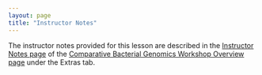 ```yaml
---
layout: page
title: "Instructor Notes"
---
```


The instructor notes provided for this lesson are described in the [Instructor Notes page](https://czirion.github.io/comparative-genomics-workshop/guide/index.html) of the [Comparative Bacterial Genomics Workshop Overview page](https://czirion.github.io/comparative-genomics-workshop/) under the Extras tab.

